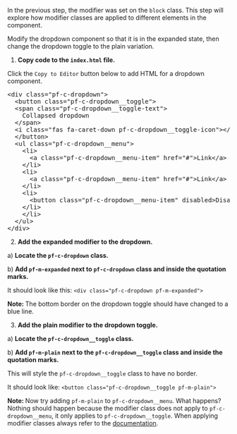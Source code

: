 In the previous step, the modifier was set on the `block` class. This step will explore how modifier classes are applied to different elements in the component.

Modify the dropdown component so that it is in the expanded state, then change the dropdown toggle to the plain variation.

1) <strong>Copy code to the `index.html` file.</strong>

Click the `Copy to Editor` button below to add HTML for a dropdown component.

<pre class="file" data-filename="index.html" data-target="replace">
&lt;div class=&quot;pf-c-dropdown&quot;&gt;
  &lt;button class=&quot;pf-c-dropdown__toggle&quot;&gt;
  &lt;span class=&quot;pf-c-dropdown__toggle-text&quot;&gt;
    Collapsed dropdown
  &lt;/span&gt;
  &lt;i class=&quot;fas fa-caret-down pf-c-dropdown__toggle-icon&quot;&gt;&lt;/i&gt;
  &lt;/button&gt;
  &lt;ul class=&quot;pf-c-dropdown__menu&quot;&gt;
    &lt;li&gt;
      &lt;a class=&quot;pf-c-dropdown__menu-item&quot; href=&quot;#&quot;&gt;Link&lt;/a&gt;
    &lt;/li&gt;
    &lt;li&gt;
      &lt;a class=&quot;pf-c-dropdown__menu-item&quot; href=&quot;#&quot;&gt;Link&lt;/a&gt;
    &lt;/li&gt;
    &lt;li&gt;
      &lt;button class=&quot;pf-c-dropdown__menu-item&quot; disabled&gt;Disabled action&lt;/button&gt;
    &lt;/li&gt;
    &lt;/li&gt;
  &lt;/ul&gt;
&lt;/div&gt;
</pre>

2) <strong>Add the expanded modifier to the dropdown.</strong>

a) <strong>Locate the `pf-c-dropdown` class.</strong>

b) <strong>Add `pf-m-expanded` next to `pf-c-dropdown` class and inside the quotation marks.</strong>

It should look like this: `<div class="pf-c-dropdown pf-m-expanded">`

<strong>Note: </strong> The bottom border on the dropdown toggle should have changed to a blue line.

3) <strong>Add the plain modifier to the dropdown toggle.</strong>

a) <strong>Locate the `pf-c-dropdown__toggle` class.</strong>

b) <strong>Add `pf-m-plain` next to the `pf-c-dropdown__toggle` class and inside the quotation marks.</strong>

This will style the `pf-c-dropdown__toggle` class to have no border.

It should look like: `<button class="pf-c-dropdown__toggle pf-m-plain">`

<strong>Note: </strong> Now try adding `pf-m-plain` to `pf-c-dropdown__menu`. What happens? Nothing should happen because the modifier class does not apply to `pf-c-dropdown__menu`, it only applies to `pf-c-dropdown__toggle`. When applying modifier classes always refer to the [documentation](https://www.patternfly.org/v4/documentation/core/components/dropdown).
